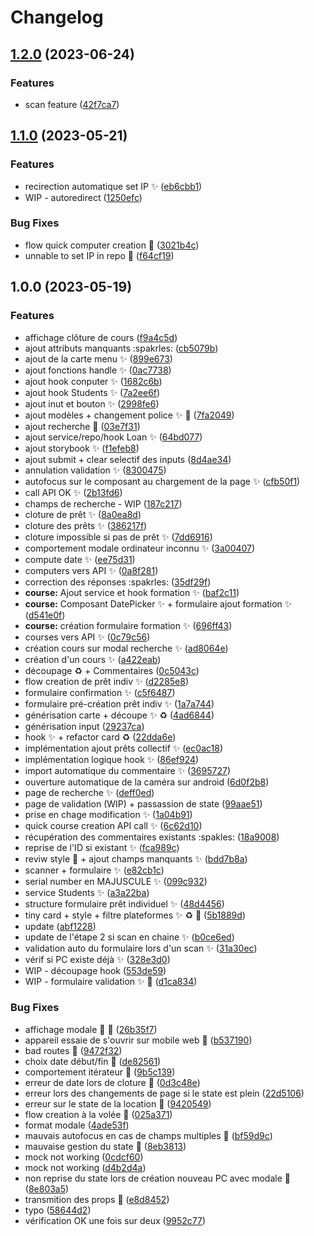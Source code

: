 # Changelog

## [1.2.0](https://github.com/Admiralis/front-ionic/compare/v1.1.0...v1.2.0) (2023-06-24)


### Features

* scan feature ([42f7ca7](https://github.com/Admiralis/front-ionic/commit/42f7ca7d53832f014014f16a45dabcf4008042ad))

## [1.1.0](https://github.com/Admiralis/front-ionic/compare/v1.0.0...v1.1.0) (2023-05-21)


### Features

* recirection automatique set IP :sparkles: ([eb6cbb1](https://github.com/Admiralis/front-ionic/commit/eb6cbb10f79c573cd4da5efb93014ca8182ee3c5))
* WIP - autoredirect ([1250efc](https://github.com/Admiralis/front-ionic/commit/1250efc9cc3090120d536a48855eac3f7208e810))


### Bug Fixes

* flow quick computer creation :bug: ([3021b4c](https://github.com/Admiralis/front-ionic/commit/3021b4c9b3ec985180c96ad0f42c4673a5fe33e6))
* unnable to set IP in repo :bug: ([f64cf19](https://github.com/Admiralis/front-ionic/commit/f64cf196cc3991dc0796da094c79162546632253))

## 1.0.0 (2023-05-19)


### Features

* affichage clôture de cours ([f9a4c5d](https://github.com/Admiralis/front-ionic/commit/f9a4c5db96786eadd01884299a615b9d6ba23122))
* ajout attributs manquants :spakrles: ([cb5079b](https://github.com/Admiralis/front-ionic/commit/cb5079bd2ca4bf2f27d6038b7d4ef1e6f0ac3b2c))
* ajout de la carte menu :sparkles: ([899e673](https://github.com/Admiralis/front-ionic/commit/899e673c2b6b06e50007841ffa13a739b78b1be8))
* ajout fonctions handle :sparkles: ([0ac7738](https://github.com/Admiralis/front-ionic/commit/0ac7738a1a77ac5373003ef82f10539da888a865))
* ajout hook conputer :sparkles: ([1682c6b](https://github.com/Admiralis/front-ionic/commit/1682c6b248ab3f53f9001e8a9483a97243a59d19))
* ajout hook Students :sparkles: ([7a2ee6f](https://github.com/Admiralis/front-ionic/commit/7a2ee6f6d344c915bb6f506b33bbb0917ee832dc))
* ajout inut et bouton :sparkles: ([2998fe6](https://github.com/Admiralis/front-ionic/commit/2998fe60a3f98e049e5eab75c4fe2880f089b54c))
* ajout modèles + changement police :sparkles: :lipstick: ([7fa2049](https://github.com/Admiralis/front-ionic/commit/7fa20491211832c75cebe1491b57281704ee6357))
* ajout recherche :poop: ([03e7f31](https://github.com/Admiralis/front-ionic/commit/03e7f3199ad039e98339feb3b6e31e971dc72bff))
* ajout service/repo/hook Loan :sparkles: ([64bd077](https://github.com/Admiralis/front-ionic/commit/64bd077aa47a875e4e884391ba5843dc6a1d303f))
* ajout storybook :sparkles: ([f1efeb8](https://github.com/Admiralis/front-ionic/commit/f1efeb838efc8163d4db21e81587dd10ced2ed0f))
* ajout submit + clear selectif des inputs ([8d4ae34](https://github.com/Admiralis/front-ionic/commit/8d4ae340efea75e224cc9066ea89be5cb28087a0))
* annulation validation :sparkles: ([8300475](https://github.com/Admiralis/front-ionic/commit/830047502d353e72091e338cbda4493c6ff8e86a))
* autofocus sur le composant au chargement de la page :sparkles: ([cfb50f1](https://github.com/Admiralis/front-ionic/commit/cfb50f1f44f5cacc3482793ad6fe5da479e535e2))
* call API OK :sparkles: ([2b13fd6](https://github.com/Admiralis/front-ionic/commit/2b13fd6e4685494eaa39dbfb13fbd14a4f8c8dcc))
* champs de recherche - WIP ([187c217](https://github.com/Admiralis/front-ionic/commit/187c21793ff37a8c48777c09d09c10741de00d15))
* cloture de prêt :sparkles: ([8a0ea8d](https://github.com/Admiralis/front-ionic/commit/8a0ea8d37b0e13efae46de14c04fa52a530299d2))
* cloture des prêts :sparkles: ([386217f](https://github.com/Admiralis/front-ionic/commit/386217fe937ad27cc8c2c49cbf7c2259492f7621))
* cloture impossible si pas de prêt :sparkles: ([7dd6916](https://github.com/Admiralis/front-ionic/commit/7dd69169ab7999894467fcad94eb6ed085217ddd))
* comportement modale ordinateur inconnu :sparkles: ([3a00407](https://github.com/Admiralis/front-ionic/commit/3a0040759b0ad5a0f51f3ac123ede8f36e2aa814))
* compute date :sparkles: ([ee75d31](https://github.com/Admiralis/front-ionic/commit/ee75d318c3abd8dd228c1b49a9a5b20cff65a130))
* computers vers API :sparkles: ([0a8f281](https://github.com/Admiralis/front-ionic/commit/0a8f28122164b700435deebb65728d05204f71ca))
* correction des réponses :spakrles: ([35df29f](https://github.com/Admiralis/front-ionic/commit/35df29fefd8b43e87ae52f44d931d83050090f37))
* **course:** Ajout service et hook formation :sparkles: ([baf2c11](https://github.com/Admiralis/front-ionic/commit/baf2c11abf3cf6ba7b40bad4a8d6b39cc80409a3))
* **course:** Composant DatePicker :sparkles: + formulaire ajout formation :sparkles: ([d541e0f](https://github.com/Admiralis/front-ionic/commit/d541e0f91b292676e0fe0c9db9a69df4a2a23bdf))
* **course:** création formulaire formation :sparkles: ([696ff43](https://github.com/Admiralis/front-ionic/commit/696ff43c382afd1f71272f0038646b6842b8f1fa))
* courses vers API :sparkles: ([0c79c56](https://github.com/Admiralis/front-ionic/commit/0c79c56cb203264f6ab0ccc0322c5a4af4213b74))
* création cours sur modal recherche :sparkles: ([ad8064e](https://github.com/Admiralis/front-ionic/commit/ad8064eece358a026a1f5eb4f04fd9f66a4d2e46))
* création d'un cours :sparkles: ([a422eab](https://github.com/Admiralis/front-ionic/commit/a422eab71663d621c34f855dc134b6bead72d6ab))
* découpage :recycle: + Commentaires ([0c5043c](https://github.com/Admiralis/front-ionic/commit/0c5043c01f399fd72c9d084b0027e18edd311599))
* flow creation de prêt indiv :sparkles: ([d2285e8](https://github.com/Admiralis/front-ionic/commit/d2285e81fe60b6801a2f2c3556e64690f80522af))
* formulaire confirmation :sparkles: ([c5f6487](https://github.com/Admiralis/front-ionic/commit/c5f64873f3d842419b3c1bcc32af6d31ec13b774))
* formulaire pré-création prêt indiv :sparkles: ([1a7a744](https://github.com/Admiralis/front-ionic/commit/1a7a744735c579b5a1ac660f6646f09bda974fff))
* générisation carte + découpe :sparkles: :recycle: ([4ad6844](https://github.com/Admiralis/front-ionic/commit/4ad6844f186e5bd28e9867bfc89644fbc0261220))
* générisation input ([29237ca](https://github.com/Admiralis/front-ionic/commit/29237cae4df89ade1a07d66501b8f6a926bbb9d9))
* hook :sparkles: + refactor card :recycle: ([22dda6e](https://github.com/Admiralis/front-ionic/commit/22dda6e86898e65c25814c65e78e6610ec352783))
* implémentation ajout prêts collectif :sparkles: ([ec0ac18](https://github.com/Admiralis/front-ionic/commit/ec0ac18ddb35d92b69e27a8d27ed21e0a5369f82))
* implémentation logique hook :sparkles: ([86ef924](https://github.com/Admiralis/front-ionic/commit/86ef9245df300a21f0b448406a3d7dc922ea695d))
* import automatique du commentaire :sparkles: ([3695727](https://github.com/Admiralis/front-ionic/commit/36957274a8b4dea23556eef321f5d0d9cfe5c6a7))
* ouverture automatique de la caméra sur android ([6d0f2b8](https://github.com/Admiralis/front-ionic/commit/6d0f2b8f0829b93d3aa1a5d88fef9aa158abf8dc))
* page de recherche :sparkles: ([deff0ed](https://github.com/Admiralis/front-ionic/commit/deff0edb24660c84e0595fe22435cdea4976cf14))
* page de validation (WIP) + passassion de state ([99aae51](https://github.com/Admiralis/front-ionic/commit/99aae51df3d2a26447a41ad9781051a9629d24e9))
* prise en chage modification :sparkles: ([1a04b91](https://github.com/Admiralis/front-ionic/commit/1a04b91e56de2409218e5190b663895101b9055d))
* quick course creation API call :sparkles: ([6c62d10](https://github.com/Admiralis/front-ionic/commit/6c62d104fed36c90ccae35066f9772ce9fe01239))
* récupération des commentaires existants :spakles: ([18a9008](https://github.com/Admiralis/front-ionic/commit/18a9008f3f612f10a2a1355aa3a88e69a64dfe93))
* reprise de l'ID si existant :sparkles: ([fca989c](https://github.com/Admiralis/front-ionic/commit/fca989c6680817f5c2b0c00dddd3b8fdd99301bd))
* reviw style :lipstick: + ajout champs manquants :sparkles: ([bdd7b8a](https://github.com/Admiralis/front-ionic/commit/bdd7b8a0af82300830779be3aa3f90e917263b9c))
* scanner + formulaire :sparkles: ([e82cb1c](https://github.com/Admiralis/front-ionic/commit/e82cb1c48b59320f2af9613a81f44e5366f92346))
* serial number en MAJUSCULE :sparkles: ([099c932](https://github.com/Admiralis/front-ionic/commit/099c932ab6995712d3ceb25a1964efe21a745f35))
* service Students :sparkles: ([a3a22ba](https://github.com/Admiralis/front-ionic/commit/a3a22ba160bd10bdef48f0af089a6d20e30d6bb8))
* structure formulaire prêt individuel :sparkles: ([48d4456](https://github.com/Admiralis/front-ionic/commit/48d4456cb8f9fc639eb8dd5c2e0e18de1150c79f))
* tiny card + style + filtre plateformes :sparkles: :recycle: :lipstick: ([5b1889d](https://github.com/Admiralis/front-ionic/commit/5b1889d88719be3706de2d59f51004a6adbe8781))
* update ([abf1228](https://github.com/Admiralis/front-ionic/commit/abf12285a998c6cc2b78e8a8e8f5f82490c8d1b8))
* update de l'étape 2 si scan en chaine :sparkles: ([b0ce6ed](https://github.com/Admiralis/front-ionic/commit/b0ce6ed0f967078ffc5a7936c8f884affc824ee1))
* validation auto du formulaire lors d'un scan :sparkles: ([31a30ec](https://github.com/Admiralis/front-ionic/commit/31a30eca14899d9a2cba86ccde630aabd98f220b))
* vérif si PC existe déjà :sparkles: ([328e3d0](https://github.com/Admiralis/front-ionic/commit/328e3d07edd5db8f4776dc03d5edd29ed4ed3148))
* WIP - découpage hook ([553de59](https://github.com/Admiralis/front-ionic/commit/553de594fca76b883dcfee098681b726c6bff226))
* WIP - formulaire validation :sparkles: :poop: ([d1ca834](https://github.com/Admiralis/front-ionic/commit/d1ca834e494e0684aafd86d8faedd1b43c09680c))


### Bug Fixes

* affichage modale :bug: :lipstick: ([26b35f7](https://github.com/Admiralis/front-ionic/commit/26b35f779fdddfebd60bf20876befa78548864e3))
* appareil essaie de s'ouvrir sur mobile web :bug: ([b537190](https://github.com/Admiralis/front-ionic/commit/b537190e0b60b8d766439d08c38f4cd5f687a6c6))
* bad routes :bug: ([9472f32](https://github.com/Admiralis/front-ionic/commit/9472f325517d88ba15c9365d05d5e90722aeca87))
* choix date début/fin :bug: ([de82561](https://github.com/Admiralis/front-ionic/commit/de825615ed3a66922eb0928a1611f45df0e9c906))
* comportement itérateur :bug: ([9b5c139](https://github.com/Admiralis/front-ionic/commit/9b5c139f3e39935047dad3287a9fd59f31c0df66))
* erreur de date lors de cloture :bug: ([0d3c48e](https://github.com/Admiralis/front-ionic/commit/0d3c48ed0b3aac9dd3d4817bce23038f17c4ba11))
* erreur lors des changements de page si le state est plein ([22d5106](https://github.com/Admiralis/front-ionic/commit/22d5106fe7d50c95030569286bf7c87e08d61e7d))
* erreur sur le state de la location :bug: ([9420549](https://github.com/Admiralis/front-ionic/commit/9420549f1ef74f568f11536eb679ee05bae93970))
* flow creation à la volée :bug: ([025a371](https://github.com/Admiralis/front-ionic/commit/025a371bd4945d2d47c12ee19378b9a36881128f))
* format modale ([4ade53f](https://github.com/Admiralis/front-ionic/commit/4ade53fa41296b70be9b562a86a5b1385df4bec6))
* mauvais autofocus en cas de champs multiples :bug: ([bf59d9c](https://github.com/Admiralis/front-ionic/commit/bf59d9c22e090425a3bd2be0eac984404a712b7a))
* mauvaise gestion du state :bug: ([8eb3813](https://github.com/Admiralis/front-ionic/commit/8eb38139a995e00d697e6a243a9136faa5af0245))
* mock not working ([0cdcf60](https://github.com/Admiralis/front-ionic/commit/0cdcf60440c2676e3c21ada1d3b9a5c00130c82c))
* mock not working ([d4b2d4a](https://github.com/Admiralis/front-ionic/commit/d4b2d4a4d9f34640736923130f6b83566d733de0))
* non reprise du state lors de création nouveau PC avec modale :bug: ([8e803a5](https://github.com/Admiralis/front-ionic/commit/8e803a5c80a687fd000a5e03772b88af04545740))
* transmition des props :bug: ([e8d8452](https://github.com/Admiralis/front-ionic/commit/e8d84524d7f91293204b0c7b9fe4a7685507f6b9))
* typo ([58644d2](https://github.com/Admiralis/front-ionic/commit/58644d286b47258b2a32889b9e871827801aac59))
* vérification OK une fois sur deux ([9952c77](https://github.com/Admiralis/front-ionic/commit/9952c77b3406154afc99837b4af8b515ceee7c0f))
